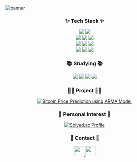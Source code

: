 ![banner](https://i.imgur.com/26RV5BC.jpeg)

<h3 align="center">✨ Tech Stack ✨</h3>

<p align="center">
  <img src="https://img.shields.io/badge/python-blue?style=for-the-badge&logo=python&logoColor=white">
  <img src="https://img.shields.io/badge/R-blue?style=for-the-badge&logo=R&logoColor=white">
  <br/>
  <img src="https://img.shields.io/badge/tensorflow-orange?style=for-the-badge&logo=tensorflow&logoColor=white">
  <img src="https://img.shields.io/badge/pytorch-orange?style=for-the-badge&logo=pytorch&logoColor=white">
  <img src="https://img.shields.io/badge/opencv-green?style=for-the-badge&logo=opencv&logoColor=white">
  <br/>
  <img src="https://img.shields.io/badge/pandas-yellow?style=for-the-badge&logo=pandas&logoColor=white">
  <img src="https://img.shields.io/badge/matplotlib-blue?style=for-the-badge&logo=plotly&logoColor=white">
  <img src="https://img.shields.io/badge/numpy-blue?style=for-the-badge&logo=numpy&logoColor=white">
  <br/>
  <img src="https://img.shields.io/badge/flask-gray?style=for-the-badge&logo=flask&logoColor=white">
  <img src="https://img.shields.io/badge/EC2-orange?style=for-the-badge&logo=amazon ec2&logoColor=white">
  <img src="https://img.shields.io/badge/selenium-green?style=for-the-badge&logo=selenium&logoColor=white">
</p>

<h3 align="center">📚 Studying 📚</h3>

<p align="center">
  <img src="https://img.shields.io/badge/time series-white?style=for-the-badge">
  <img src="https://img.shields.io/badge/LSTM-white?style=for-the-badge">
  <img src="https://img.shields.io/badge/transformer-white?style=for-the-badge">
  <img src="https://img.shields.io/badge/diffusion-white?style=for-the-badge">

<h3 align="center">👨‍🏫 Project 👨‍🏫</h3>

<p align="center">
  <a href="https://drive.google.com/file/d/1Jgt8XGhTf-rPfKWoY9PngQFZfS4xxiph/view?usp=sharing" target="_blank" rel="noopener noreferrer">
    <img src="https://img.shields.io/badge/2022_Bitcoin_Price_Prediction_using_ARMA_Model-blue?style=for-the-badge&logo=google docs&logoColor=white" alt="Bitcoin Price Prediction using ARMA Model">
  </a>
</p>

<h3 align="center">🧮 Personal Interest 🧮</h3>

<p align="center">
  <a href="https://solved.ac/spark_1130/" target="_blank" rel="noopener noreferrer">
    <img src="http://mazassumnida.wtf/api/v2/generate_badge?boj=spark_1130" alt="Solved.ac Profile">
  </a>
</p>

<h3 align="center">🙌 Contact 🙌</h3>

<p align="center">
  <a href="https://www.github.com/spark011130" target="_blank" rel="noreferrer">
    <picture>
      <source media="(prefers-color-scheme: dark)" srcset="https://raw.githubusercontent.com/danielcranney/readme-generator/main/public/icons/socials/github-dark.svg" />
      <source media="(prefers-color-scheme: light)" srcset="https://raw.githubusercontent.com/danielcranney/readme-generator/main/public/icons/socials/github.svg" />
      <img src="https://raw.githubusercontent.com/danielcranney/readme-generator/main/public/icons/socials/github.svg" width="32" height="32" />
    </picture>
  </a>
  <a href="https://www.linkedin.com/in/suyoung-park-03658a26a?utm_source=share&utm_campaign=share_via&utm_content=profile&utm_medium=ios_app" target="_blank" rel="noreferrer">
    <picture>
      <source media="(prefers-color-scheme: dark)" srcset="https://raw.githubusercontent.com/danielcranney/readme-generator/main/public/icons/socials/linkedin-dark.svg" />
      <source media="(prefers-color-scheme: light)" srcset="https://raw.githubusercontent.com/danielcranney/readme-generator/main/public/icons/socials/linkedin.svg" />
      <img src="https://raw.githubusercontent.com/danielcranney/readme-generator/main/public/icons/socials/linkedin.svg" width="32" height="32" />
    </picture>
  </a>
</p>

</p>
